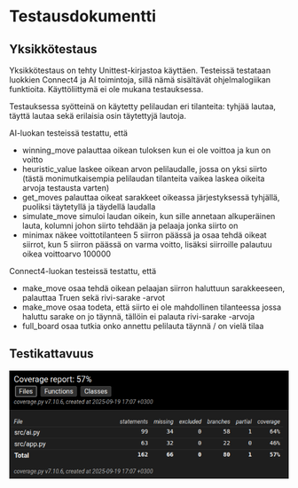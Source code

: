 # Testausdokumentti

## Yksikkötestaus

Yksikkötestaus on tehty Unittest-kirjastoa käyttäen. Testeissä testataan luokkien Connect4 ja AI toimintoja, sillä nämä sisältävät ohjelmalogiikan funktioita. Käyttöliittymä ei ole mukana testauksessa.

Testauksessa syötteinä on käytetty pelilaudan eri tilanteita: tyhjää lautaa, täyttä lautaa sekä erilaisia osin täytettyjä lautoja.

AI-luokan testeissä testattu, että

- winning_move palauttaa oikean tuloksen kun ei ole voittoa ja kun on voitto
- heuristic_value laskee oikean arvon pelilaudalle, jossa on yksi siirto (tästä monimutkaisempia pelilaudan tilanteita vaikea laskea oikeita arvoja testausta varten)
- get_moves palauttaa oikeat sarakkeet oikeassa järjestyksessä tyhjällä, puoliksi täytetyllä ja täydellä laudalla
- simulate_move simuloi laudan oikein, kun sille annetaan alkuperäinen lauta, kolumni johon siirto tehdään ja pelaaja jonka siirto on
- minimax näkee voittotilanteen 5 siirron päässä ja osaa tehdä oikeat siirrot, kun 5 siirron päässä on varma voitto, lisäksi siirroille palautuu oikea voittoarvo 100000

Connect4-luokan testeissä testattu, että

- make_move osaa tehdä oikean pelaajan siirron haluttuun sarakkeeseen, palauttaa Truen sekä rivi-sarake -arvot
- make_move osaa todeta, että siirto ei ole mahdollinen tilanteessa jossa haluttu sarake on jo täynnä, tällöin ei palauta rivi-sarake -arvoja
- full_board osaa tutkia onko annettu pelilauta täynnä / on vielä tilaa

## Testikattavuus

![Kattavuusraportti](./coverage_report.png)
